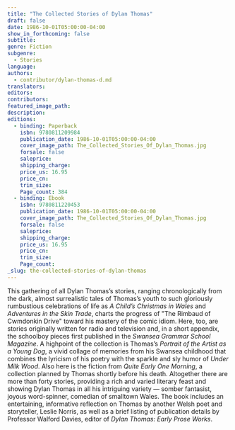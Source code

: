```yaml
---
title: "The Collected Stories of Dylan Thomas"
draft: false
date: 1986-10-01T05:00:00-04:00
show_in_forthcoming: false
subtitle:
genre: Fiction
subgenre:
  - Stories
language:
authors:
  - contributor/dylan-thomas-d.md
translators:
editors:
contributors:
featured_image_path:
description:
editions:
  - binding: Paperback
    isbn: 9780811209984
    publication_date: 1986-10-01T05:00:00-04:00
    cover_image_path: The_Collected_Stories_Of_Dylan_Thomas.jpg
    forsale: false
    saleprice:
    shipping_charge:
    price_us: 16.95
    price_cn:
    trim_size:
    Page_count: 384
  - binding: Ebook
    isbn: 9780811220453
    publication_date: 1986-10-01T05:00:00-04:00
    cover_image_path: The_Collected_Stories_Of_Dylan_Thomas.jpg
    forsale: false
    saleprice:
    shipping_charge:
    price_us: 16.95
    price_cn:
    trim_size:
    Page_count:
_slug: the-collected-stories-of-dylan-thomas
---
```


This gathering of all Dylan Thomas’s stories, ranging chronologically from the dark, almost surrealistic tales of Thomas’s youth to such gloriously rumbustious celebrations of life as _A Child’s Christmas in Wales_ and _Adventures in the Skin Trade_, charts the progress of "The Rimbaud of Cwmdonkin Drive" toward his mastery of the comic idiom. Here, too, are stories originally written for radio and television and, in a short appendix, the schoolboy pieces first published in the _Swansea Grammar School Magazine_. A highpoint of the collection is Thomas’s _Portrait of the Artist as a Young Dog_, a vivid collage of memories from his Swansea childhood that combines the lyricism of his poetry with the sparkle and sly humor of _Under Milk Wood_. Also here is the fiction from _Quite Early One Morning_, a collection planned by Thomas shortly before his death. Altogether there are more than forty stories, providing a rich and varied literary feast and showing Dylan Thomas in all his intriguing variety — somber fantasist, joyous word-spinner, comedian of smalltown Wales. The book includes an entertaining, informative reflection on Thomas by another Welsh poet and storyteller, Leslie Norris, as well as a brief listing of publication details by Professor Walford Davies, editor of _Dylan Thomas: Early Prose Works_.

